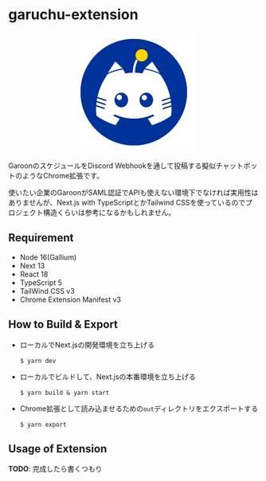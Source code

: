 # garuchu-extension

<div align="center">
<img width="240" src="./images/logo.png">
</div>

GaroonのスケジュールをDiscord Webhookを通して投稿する擬似チャットボットのようなChrome拡張です。

使いたい企業のGaroonがSAML認証でAPIも使えない環境下でなければ実用性はありませんが、Next.js with TypeScriptとかTailwind CSSを使っているのでプロジェクト構造くらいは参考になるかもしれません。

## Requirement

- Node 16(Gallium)
- Next 13
- React 18
- TypeScript 5
- TailWind CSS v3
- Chrome Extension Manifest v3

## How to Build & Export

- ローカルでNext.jsの開発環境を立ち上げる

  ```
  $ yarn dev
  ```

- ローカルでビルドして、Next.jsの本番環境を立ち上げる

  ```
  $ yarn build & yarn start
  ```

- Chrome拡張として読み込ませるための`out`ディレクトリをエクスポートする

  ```
  $ yarn export
  ```

## Usage of Extension

**TODO**: 完成したら書くつもり
